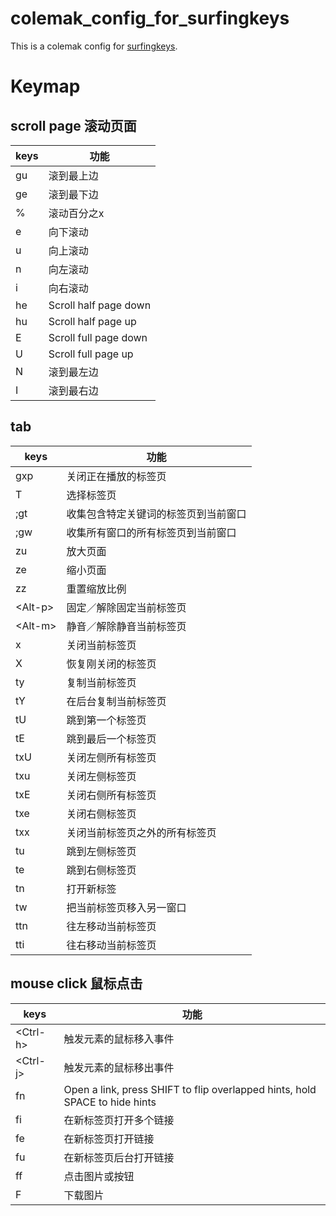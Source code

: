 # colemak_config_for_surfingkeys
This is a colemak config for [surfingkeys](https://github.com/brookhong/Surfingkeys). 

# Keymap

## scroll page 滚动页面

| keys | 功能               |
|------|--------------------|
| gu   | 滚到最上边         |
| ge   | 滚到最下边         |
| %    | 滚动百分之x        |
| e    | 向下滚动           |
| u    | 向上滚动           |
| n    | 向左滚动           |
| i    | 向右滚动           |
| he   | Scroll half page down |
| hu   | Scroll half page up   |
| E    | Scroll full page down |
| U    | Scroll full page up   |
| N    | 滚到最左边         |
| I    | 滚到最右边         |

## tab

| keys           | 功能                                       |
|--------------|--------------------------------------------|
| gxp     | 关闭正在播放的标签页                           |
| T            | 选择标签页                                   |
| ;gt          | 收集包含特定关键词的标签页到当前窗口               |
| ;gw          | 收集所有窗口的所有标签页到当前窗口               |
| zu           | 放大页面                                    |
| ze           | 缩小页面                                    |
| zz           | 重置缩放比例                                  |
|  \<Alt-p\>     | 固定／解除固定当前标签页                         |
|  \<Alt-m\>     | 静音／解除静音当前标签页                         |
| x            | 关闭当前标签页                                |
| X            | 恢复刚关闭的标签页                             |
| ty           | 复制当前标签页                                |
| tY           | 在后台复制当前标签页                             |
| tU           | 跳到第一个标签页                               |
| tE           | 跳到最后一个标签页                              |
| txU          | 关闭左侧所有标签页                              |
| txu          | 关闭左侧标签页                                |
| txE          | 关闭右侧所有标签页                              |
| txe          | 关闭右侧标签页                                |
| txx          | 关闭当前标签页之外的所有标签页                      |
| tu           | 跳到左侧标签页                                |
| te           | 跳到右侧标签页                                |
| tn           | 打开新标签                                   |
| tw           | 把当前标签页移入另一窗口                           |
| ttn          | 往左移动当前标签页                              |
| tti          | 往右移动当前标签页                              |

## mouse click 鼠标点击

|  keys        | 功能                             |
|--------------|----------------------------------|
|   \<Ctrl-h\>   | 触发元素的鼠标移入事件             |
|   \<Ctrl-j\>   | 触发元素的鼠标移出事件             |
| fn           | Open a link, press SHIFT to flip overlapped hints, hold SPACE to hide hints    |
| fi           | 在新标签页打开多个链接             |
| fe           | 在新标签页打开链接                |
| fu           | 在新标签页后台打开链接            |
| ff           | 点击图片或按钮                     |
| F            | 下载图片                          |
